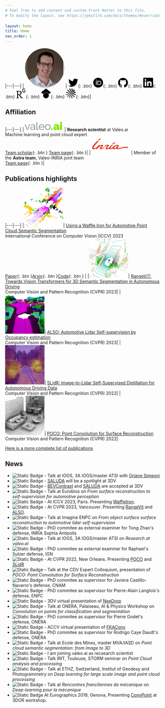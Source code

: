 ```yaml
---
# Feel free to add content and custom Front Matter to this file.
# To modify the layout, see https://jekyllrb.com/docs/themes/#overriding-theme-defaults

layout: home
title: Home
nav_order: 1
---
```


|---|---|
| <img style="border-radius: 50%" width="128" height="128" src="/images/profile.png" /> | [<img width="32" height="32" src="/images/svg_icons/twitter.svg" title="Twitter" />](https://twitter.com/alexandreboulch){: .btn}  [<img width="32" height="32" src="/images/svg_icons/orcid.svg" title="Orcid" />](https://orcid.org/0000-0002-4196-9665){: .btn} [<img width="32" height="32" src="/images/svg_icons/github.svg" title="Github" />](https://github.com/aboulch){: .btn} [<img width="32" height="32" src="/images/svg_icons/linkedin.svg" title="LinkedIn" />](https://fr.linkedin.com/in/alexandre-boulch-0464b71b){: .btn} [<img width="32" height="32" src="/images/svg_icons/researchgate.svg" title="ResearchGate" />](https://www.researchgate.net/scientific-contributions/Alexandre-Boulch-2008959436){: .btn} [<img width="32" height="32" src="/images/svg_icons/googlescholar.svg" title="Google Scholar" />](https://scholar.google.fr/citations?user=iJ3qFGAAAAAJ&hl=en){: .btn} [<img width="32" height="32" src="/images/svg_icons/hal.svg" title="HAL" />](https://cv.archives-ouvertes.fr/boulch-alexandre){: .btn}|

## Affiliation

|---|---|
|<img width="128" src="/images/valeoai_logo.png" /> | **Research scientist** at Valeo.ai<br/> Machine learning and point cloud expert<br/> [Team scholar](https://scholar.google.com/citations?user=eM4nZ1sAAAAJ){: .btn } [Team page](https://valeoai.github.io/blog/){: .btn }|
|<img width="128" src="/images/inria_logo.png"/>    | Member of the **Astra team**, Valeo-INRIA joint team<br/> [Team page](https://astra-vision.github.io/){: .btn }|


## Publications highlights

|---|---|
|<img width="128" height="128" src="/images/publication_thumbnails/2023_iccv_waffleiron.png" />| [Using a Waffle Iron for Automotive Point Cloud Semantic Segmentation](/publications/2023_iccv_waffleiron)<br/> International Conference on Computer Vision (ICCV) 2023<br/> [Paper](https://openaccess.thecvf.com/content/ICCV2023/html/Puy_Using_a_Waffle_Iron_for_Automotive_Point_Cloud_Semantic_Segmentation_ICCV_2023_paper.html){: .btn }[Arxiv](https://arxiv.org/abs/2301.10100){: .btn }[Code](https://github.com/valeoai/WaffleIron){: .btn } |
|<img width="128" height="128" src="/images/publication_thumbnails/2023_cvpr_rangevit.png" />| [RangeViT: Towards Vision Transformers for 3D Semantic Segmentation in Autonomous Driving](/publications/2023_cvpr_rangevit)<br/> Computer Vision and Pattern Recognition (CVPR) 2023|
|<img width="128" height="128" src="/images/publication_thumbnails/2023_cvpr_also.png" />| [ALSO: Automotive Lidar Self-supervision by Occupancy estimation](/publications/2023_cvpr_also)<br/> Computer Vision and Pattern Recognition (CVPR) 2023|
|<img width="128" height="128" src="/images/publication_thumbnails/2022_cvpr_slidr.png" />| [SLidR: Image-to-Lidar Self-Supervised Distillation for Autonomous Driving Data](/publications/2022_cvpr_slidr)<br/> Computer Vision and Pattern Recognition (CVPR) 2022|
|<img width="128" height="128" src="/images/publication_thumbnails/2022_cvpr_poco.png" />| [POCO: Point Convolution for Surface Reconstruction](/publications/2022_cvpr_poco)<br/> Computer Vision and Pattern Recognition (CVPR) 2022|

[Here is a more complete list of publications](/publications)

## News

<!---
![Static Badge](https://img.shields.io/badge/2023%2F10-red) News
![Static Badge](https://img.shields.io/badge/2023%2F10-darkgreen) Talk
![Static Badge](https://img.shields.io/badge/2023%2F10-blue) Papers / Conferences
--->

- ![Static Badge](https://img.shields.io/badge/2024%2F01%2F24-darkgreen) - Talk at IOGS, 3A IOGS/master ATSI with [Oriane Simeoni](https://osimeoni.github.io/)
- ![Static Badge](https://img.shields.io/badge/2024%2F01%2F15-blue) - [SALUDA](https://boulch.eu/publications/2024_3DV_saluda) will be a spotlight at 3DV
- ![Static Badge](https://img.shields.io/badge/2023%2F10-blue) - [BEVContrast](https://boulch.eu/publications/2024_3DV_bevcontrast) and [SALUDA](https://boulch.eu/publications/2024_3DV_saluda) are accepted at 3DV
- ![Static Badge](https://img.shields.io/badge/2023%2F10%2F19-darkgreen) - Talk at Eurobios on *From surface reconstruction to self-supervision for automotive perception*
- ![Static Badge](https://img.shields.io/badge/2023%2F10%2F02_to_2023%2F10%2F06-blue) - At ICCV 2023, Paris. Presenting [WaffleIron](/publications/2023_iccv_waffleiron).
- ![Static Badge](https://img.shields.io/badge/2023%2F06%2F18_to_2023%2F06%2F22-blue) - At CVPR 2023, Vancouver. Presenting [RangeVit](/publications/2023_cvpr_rangevit) and [ALSO](/publications/2023_cvpr_also).
- ![Static Badge](https://img.shields.io/badge/2023%2F06%2F14-darkgreen) - Talk at Imagine ENPC on *From object surface surface reconstruction to automotive lidar self-supervision*
- ![Static Badge](https://img.shields.io/badge/2023%2F03%2F27-yellow) - PhD commitee as external examiner for Tong Zhao's defense, INRIA Sophia Antipolis
- ![Static Badge](https://img.shields.io/badge/2023%2F01%2F18-darkgreen) - Talk at IOGS, 3A IOGS/master ATSI on *Research at valeo.ai*
- ![Static Badge](https://img.shields.io/badge/2022%2F10%2F17-yellow) - PhD commitee as external examiner for Raphael's Sulzer defense, IGN
- ![Static Badge](https://img.shields.io/badge/2022%2F06%2F19_to_2022%2F06%2F24-blue) - At CVPR 2022, New Orleans. Presenting [POCO](/publications/2022_cvpr_poco) and [SLidR](/publications/2022_cvpr_slidr)
- ![Static Badge](https://img.shields.io/badge/2022%2F05%2F18-darkgreen) - Talk at the CDV Expert Colloquium, presentation of *POCO: Point Convolution for Surface Reconstruction*
- ![Static Badge](https://img.shields.io/badge/2022%2F03%2F23-yellow)  - PhD commitee as supervisor for Javiera Castillo-Navarro's defense, CNAM
- ![Static Badge](https://img.shields.io/badge/2021%2F12%2F14-yellow)  - PhD commitee as supervisor for Pierre-Alain Langlois's defense, ENPC
- ![Static Badge](https://img.shields.io/badge/2021%2F12%2F01_to_2021%2F12%2F03-blue) - 3DV virtual presentation of [NeeDrop](/publications/2021_3dv_needrop)
- ![Static Badge](https://img.shields.io/badge/2021%2F04%2F12-darkgreen) - Talk at ONERA, Palaiseau, AI & Physics Workshop on *Convolution on points for classification and segmentation*
- ![Static Badge](https://img.shields.io/badge/2021%2F01%2F22-yellow)  - PhD commitee as supervisor for Pierre Godet's defense, ONERA
- ![Static Badge](https://img.shields.io/badge/2020%2F11%2F30_to_2020%2F12%2F04-blue) - ACCV virtual presentation of [FKAConv](/publications/2020_accv_fkaconv)
- ![Static Badge](https://img.shields.io/badge/2020%2F11%2F06-yellow)  - PhD commitee as supervisor for Rodrigo Caye Daudt's defense, ONERA
- ![Static Badge](https://img.shields.io/badge/2020%2F03%2F05-darkgreen) - Talk at Ecole des Mines, master MVA/IASD on *Point cloud semantic segmentation: from image to 3D*
- ![Static Badge](https://img.shields.io/badge/2019%2F11%2F04-red) - I am joining valeo.ai as recsearch scientist
- ![Static Badge](https://img.shields.io/badge/2019%2F10%2F25-darkgreen) - Talk IRIT, Toulouse, STORM seminar on *Point Cloud analysis and processing*
- ![Static Badge](https://img.shields.io/badge/2019%2F09%2F27-darkgreen) - Talk at ETHZ, Switzerland, Institut of Geodesy and Photogrammetry on *Deep learning for large scale image and point cloud processing*
- ![Static Badge](https://img.shields.io/badge/2019%2F05%2F28-darkgreen) - Talk at *Rencontres franciliennes de mécanique* on *Deep-learning pour la mécanique*
- ![Static Badge](https://img.shields.io/badge/2019%2F05%2F05_to_2019%2F05%2F10-blue) At Eurographics 2019, Genova, Presenting [ConvPoint](/publications/2020_cag_convpoint) at 3DOR workshop.


